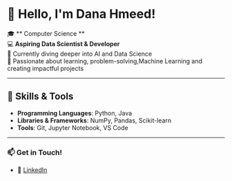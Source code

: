 
# 👋 Hello, I'm Dana Hmeed!

🎓 ** Computer Science **  
💻 **Aspiring Data Scientist & Developer**  
🌱 Currently diving deeper into AI and Data Science  
🌟 Passionate about learning, problem-solving,Machine Learning and creating impactful projects



---

## 🔧 Skills & Tools
- **Programming Languages**: Python, Java  
- **Libraries & Frameworks**: NumPy, Pandas, Scikit-learn  
- **Tools**: Git, Jupyter Notebook, VS Code  

---



### 📫 Get in Touch!
- 💼 [LinkedIn](www.linkedin.com/in/dana-hmeed)

<!--
**DanaHmeed/DanaHmeed** is a ✨ _special_ ✨ repository because its `README.md` (this file) appears on your GitHub profile.

Here are some ideas to get you started:

- 🔭 I’m currently working on ...
- 🌱 I’m currently learning ...
- 👯 I’m looking to collaborate on ...
- 🤔 I’m looking for help with ...
- 💬 Ask me about ...
- 📫 How to reach me: ...
- 😄 Pronouns: ...
- ⚡ Fun fact: ...
-->
